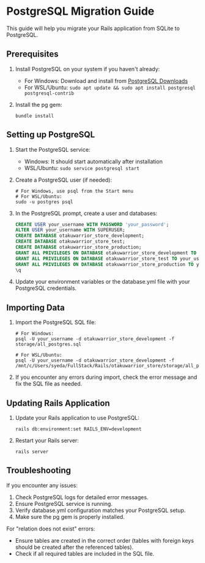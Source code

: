 # PostgreSQL Migration Guide

This guide will help you migrate your Rails application from SQLite to PostgreSQL.

## Prerequisites

1. Install PostgreSQL on your system if you haven't already:
   - For Windows: Download and install from [PostgreSQL Downloads](https://www.postgresql.org/download/windows/)
   - For WSL/Ubuntu: `sudo apt update && sudo apt install postgresql postgresql-contrib`

2. Install the pg gem:
   ```
   bundle install
   ```

## Setting up PostgreSQL

1. Start the PostgreSQL service:
   - Windows: It should start automatically after installation
   - WSL/Ubuntu: `sudo service postgresql start`

2. Create a PostgreSQL user (if needed):
   ```
   # For Windows, use psql from the Start menu
   # For WSL/Ubuntu:
   sudo -u postgres psql
   ```

3. In the PostgreSQL prompt, create a user and databases:
   ```sql
   CREATE USER your_username WITH PASSWORD 'your_password';
   ALTER USER your_username WITH SUPERUSER;
   CREATE DATABASE otakuwarrior_store_development;
   CREATE DATABASE otakuwarrior_store_test;
   CREATE DATABASE otakuwarrior_store_production;
   GRANT ALL PRIVILEGES ON DATABASE otakuwarrior_store_development TO your_username;
   GRANT ALL PRIVILEGES ON DATABASE otakuwarrior_store_test TO your_username;
   GRANT ALL PRIVILEGES ON DATABASE otakuwarrior_store_production TO your_username;
   \q
   ```

4. Update your environment variables or the database.yml file with your PostgreSQL credentials.

## Importing Data

1. Import the PostgreSQL SQL file:
   ```
   # For Windows:
   psql -U your_username -d otakuwarrior_store_development -f storage/all_postgres.sql

   # For WSL/Ubuntu:
   psql -U your_username -d otakuwarrior_store_development -f /mnt/c/Users/syeda/FullStack/Rails/otakuwarrior_store/storage/all_postgres.sql
   ```

2. If you encounter any errors during import, check the error message and fix the SQL file as needed.

## Updating Rails Application

1. Update your Rails application to use PostgreSQL:
   ```
   rails db:environment:set RAILS_ENV=development
   ```

2. Restart your Rails server:
   ```
   rails server
   ```

## Troubleshooting

If you encounter any issues:

1. Check PostgreSQL logs for detailed error messages.
2. Ensure PostgreSQL service is running.
3. Verify database.yml configuration matches your PostgreSQL setup.
4. Make sure the pg gem is properly installed.

For "relation does not exist" errors:
- Ensure tables are created in the correct order (tables with foreign keys should be created after the referenced tables).
- Check if all required tables are included in the SQL file.